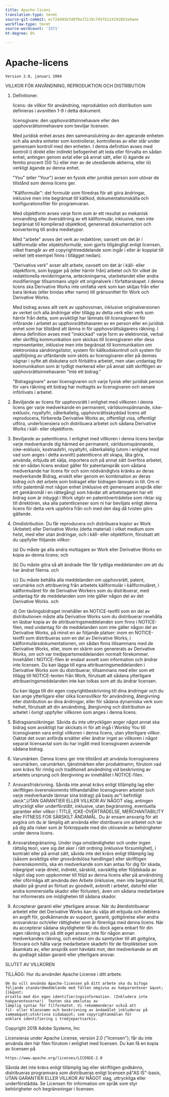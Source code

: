 ```yaml
---
title: Apache-licens
translation-type: tm+mt
source-git-commit: ec724d95b7d0f0a72119c745fb124192863a9aee
workflow-type: tm+mt
source-wordcount: '1571'
ht-degree: 0%

---
```



# Apache-licens

    Version 2.0, januari 2004
<!--                        https://www.apache.org/licenses/  -->

VILLKOR FÖR ANVÄNDNING, REPRODUKTION OCH DISTRIBUTION

1. Definitioner.

   licens: de villkor för användning, reproduktion och distribution som definieras i avsnitten 1-9 i detta dokument.

   licensgivare: den upphovsrättsinnehavare eller den upphovsrättsinnehavare som beviljar licensen.

   Med juridisk enhet avses den sammanslutning av den agerande enheten och alla andra enheter som kontrollerar, kontrolleras av eller står under gemensam kontroll med den enheten. I denna definition avses med kontroll i) direkt eller indirekt befogenhet att leda eller förvalta en sådan enhet, antingen genom avtal eller på annat sätt, eller ii) ägande av femtio procent (50 %) eller mer av de utestående aktierna, eller iii) verkligt ägande av denna enhet.

   &quot;You&quot; (eller &quot;Your&quot;) avser en fysisk eller juridisk person som utövar de tillstånd som denna licens ger.

   &quot;Källformulär&quot;: det formulär som föredras för att göra ändringar, inklusive men inte begränsat till källkod, dokumentationskälla och konfigurationsfiler för programvaran.

   Med objektform avses varje form som är ett resultat av mekanisk omvandling eller översättning av ett källformulär, inklusive, men inte begränsat till kompilerad objektkod, genererad dokumentation och konvertering till andra medietyper.

   Med &quot;arbete&quot; avses det verk av redaktörer, oavsett om det är i källformulär eller objektsformulär, som gjorts tillgängligt enligt licensen, vilket framgår av ett copyrightmeddelande som ingår i eller är kopplat till verket (ett exempel finns i tillägget nedan).

   &quot;Derivativa verk&quot; avser allt arbete, oavsett om det är i käll- eller objektform, som bygger på (eller härrör från) arbetet och för vilket de redaktionella revideringarna, anteckningarna, utarbetandet eller andra modifieringar tillsammans utgör ett originalverk i författarskapet. I denna licens ska Derivative Works inte omfatta verk som kan skiljas från eller bara länkas (eller bindas efter namn) till gränssnittet för Work och Derivative Works.

   Med bidrag avses allt verk av upphovsman, inklusive originalversionen av verket och alla ändringar eller tillägg av detta verk eller verk som härrör från detta, som avsiktligt har lämnats till licensgivaren för införande i arbetet av upphovsrättshavaren av en person eller en juridisk enhet som har tillstånd att lämna in för upphovsrättsägarens räkning. I denna definition avses med &quot;inskickad&quot; varje form av elektronisk, verbal eller skriftlig kommunikation som skickas till licensgivaren eller dess representanter, inklusive men inte begränsat till kommunikation om elektroniska sändningslistor, system för källkodskontroll och system för uppföljning av utfärdande som sköts av licensgivaren eller på dennes vägnar i syfte att diskutera och förbättra arbetet, men utan undantag för kommunikation som är tydligt markerad eller på annat sätt skriftligen av upphovsrättsinnehavaren &quot;Inte ett bidrag.&quot;

   &quot;Bidragsgivare&quot; avser licensgivaren och varje fysisk eller juridisk person för vars räkning ett bidrag har mottagits av licensgivaren och senare införlivats i arbetet.

2. Beviljande av licens för upphovsrätt I enlighet med villkoren i denna licens ger varje medverkande en permanent, världsomspännande, icke-exklusiv, royaltyfri, oåterkallelig, upphovsrättsskyddad licens att reproducera, förbereda Derivative Works av, offentligt visa, offentligt utföra, underlicensiera och distribuera arbetet och sådana Derivative Works i käll- eller objektform.

3. Beviljande av patentlicens. I enlighet med villkoren i denna licens beviljar varje medverkande dig härmed en permanent, världsomspännande, icke-exklusiv, kostnadsfri, royaltyfri, oåterkallelig (utom i enlighet med vad som anges i detta avsnitt) patentlicens att skapa, låta göra, använda, erbjuda att sälja, importera och på annat sätt överföra arbetet, när en sådan licens endast gäller för patentanspråk som sådana medverkande har licens för och som nödvändigtvis kränks av deras medverkande Bidrag, enskilt eller genom en kombination av deras bidrag och det arbete som bidraget eller bidragen lämnats in till. Om ni inför patentmål mot någon enhet (inklusive ett gemensamt anspråk eller ett genkäromål i en rättegång) som hävdar att arbetstagaren har ett bidrag som är inbyggt i Work utgör en patentöverträdelse som riktar sig till direktören, ska alla patentlicenser som ni har beviljats enligt denna licens för detta verk upphöra från och med den dag då tvisten görs gällande.

4. Omdistribution. Du får reproducera och distribuera kopior av Work (Arbetet) eller Derivative Works (detta material) i vilket medium som helst, med eller utan ändringar, och i käll- eller objektform, förutsatt att du uppfyller följande villkor:

   (a) Du måste ge alla andra mottagare av Work eller Derivative Works en kopia av denna licens; och

   (b) Du måste göra så att ändrade filer får tydliga meddelanden om att du har ändrat filerna. och

   (c) Du måste behålla alla meddelanden om upphovsrätt, patent, varumärke och attribuering från arbetets källformulär i källformuläret, i källformuläret för de Derivative Workers som du distribuerar, med undantag för de meddelanden som inte gäller någon del av det Derivative Works. och

   d) Om tävlingsbidraget innehåller en NOTICE-textfil som en del av distributionen måste alla Derivative Works som du distribuerar innehålla en läsbar kopia av de attribueringsmeddelanden som finns i NOTICE-filen, med undantag för de meddelanden som inte gäller någon del av Derivative Works, på minst en av följande platser: inom en NOTICE-textfil som distribueras som en del av Derivative Works, i källformulärsdokumentationen, om sådan finns tillsammans med de Derivative Works, eller, inom en skärm som genererats av Derivative Works, om och var tredjepartsmeddelanden normalt förekommer. Innehållet i NOTICE-filen är endast avsett som information och ändrar inte licensen. Du kan lägga till egna attribueringsmeddelanden i Derivative Works som du distribuerar, tillsammans med eller som ett tillägg till NOTICE-texten från Work, förutsatt att sådana ytterligare attribueringsmeddelanden inte kan tolkas som att du ändrar licensen.

   Du kan lägga till din egen copyrightbeskrivning till dina ändringar och du kan ange ytterligare eller olika licensvillkor för användning, återgivning eller distribution av dina ändringar, eller för sådana dynamiska verk som helhet, förutsatt att din användning, återgivning och distribution av arbetet i övrigt uppfyller villkoren som anges i denna licens.

5. Bidragsansökningar. Såvida du inte uttryckligen anger något annat ska bidrag som avsiktligt har skickats in för att ingå i Workby You till licensgivaren vara enligt villkoren i denna licens, utan ytterligare villkor.
Oaktat det ovan anförda ersätter eller ändrar inget av villkoren i något separat licensavtal som du har ingått med licensgivaren avseende sådana bidrag.

6. Varumärken. Denna licens ger inte tillstånd att använda licensgivarens varumärken, varumärken, tjänstmärken eller produktnamn, förutom vad som krävs för rimlig och traditionell användning vid beskrivning av arbetets ursprung och återgivning av innehållet i NOTICE-filen.

7. Ansvarsfriskrivning. Såvida inte annat krävs enligt tillämplig lag eller skriftligen överenskommits tillhandahåller licensgivaren arbetet (och varje medverkande lämnar sina bidrag) på basis av&quot;i befintligt skick&quot;,UTAN GARANTIER ELLER VILLKOR AV NÅGOT slag, antingen uttryckligt eller underförstått, inklusive, utan begränsning, eventuella garantier eller villkor i TITLE, ICKE-ÖVERTRÄDELSE, MERCHANTABILITY eller FITNESS FOR SÄRSKILT ÄNDAMÅL. Du är ensam ansvarig för att avgöra om du är lämplig att använda eller distribuera om arbetet och tar på dig alla risker som är förknippade med din utövande av behörigheter under denna licens.

8. Ansvarsbegränsning. Under inga omständigheter och under ingen rättslig teori, vare sig det sker i rätt ordning (inklusive försumlighet), i kontrakt eller på annat sätt, såvida inte det krävs enligt tillämplig lag (såsom avsiktliga eller grosvårdslösa handlingar) eller skriftligen överenskommits, ska en medverkande som kan antas för dig för skada, inbegripet varje direkt, indirekt, särskild, oavsiktlig eller följdskada av något slag som uppkommer till följd av denna licens eller på användning eller oförmåga att använda den Arbete (inklusive, men inte begränsat till, skador på grund av förlust av goodwill, avbrott i arbetet, datorfel eller andra kommersiella skador eller förluster), även om sådana medarbetare har informerats om möjligheten till sådana skador.

9. Accepterar garanti eller ytterligare ansvar. När du återdistribuerar arbetet eller det Derivative Works kan du välja att erbjuda och debitera en avgift för, godkännande av support, garanti, gottgörelse eller andra ansvarskrav och/eller rättigheter som är förenliga med denna licens. När du accepterar sådana skyldigheter får du dock agera enbart för din egen räkning och på ditt eget ansvar, inte för någon annan medverkandes räkning, och endast om du samtycker till att gottgöra, försvara och hålla varje medarbetare skadefri för de förpliktelser som åsamkats av, eller anspråk som hävdats mot, den medverkande av att du godtagit sådan garanti eller ytterligare ansvar.

SLUTET AV VILLKOREN

TILLÄGG: Hur du använder Apache License i ditt arbete.

    Om du vill använda Apache-licensen på ditt arbete ska du bifoga
    följande standardmeddelande med fälten omgivna av hakparenteser &quot;{}&quot;
    ersatta med din egen identifieringsinformation. (Inkludera inte
    hakparenteserna!)  Texten ska omslutas av
    lämplig syntax för filformatet. Vi rekommenderar också att
    fil- eller klassnamn och beskrivning av ändamålet inkluderas på
    samma&quot;utskrivna sida&quot; som copyrightanmälan för
    enklare identifiering i tredjepartsarkiv.

Copyright 2018 Adobe Systems, Inc

Licensieras under Apache License, version 2.0 (&quot;licensen&quot;);
får du inte använda den här filen förutom i enlighet med licensen.
Du kan få en kopia av licensen på

    https://www.apache.org/licenses/LICENSE-2.0

Såvida det inte krävs enligt tillämplig lag eller skriftligen godkänns, distribueras programvara som distribueras enligt licensen på&quot;AS IS&quot;-basis, UTAN GARANTIER ELLER VILLKOR AV NÅGOT slag, uttryckliga eller underförstådda.
Se Licensen för information om språk som styr behörigheter och begränsningar i licensen.
